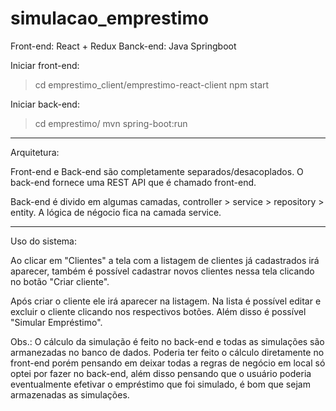 # simulacao_emprestimo

Front-end: React + Redux
Banck-end: Java Springboot

Iniciar front-end:
> cd emprestimo_client/emprestimo-react-client
> npm start

Iniciar back-end:
> cd emprestimo/
> mvn spring-boot:run

----
Arquitetura:

Front-end e Back-end são completamente separados/desacoplados. O back-end fornece uma REST API que é chamado front-end.

Back-end é divido em algumas camadas, controller > service > repository > entity. A lógica de négocio fica na camada service.

----

Uso do sistema:

Ao clicar em "Clientes" a tela com a listagem de clientes já cadastrados irá aparecer, também é possível cadastrar novos clientes nessa tela clicando no botão "Criar cliente".

Após criar o cliente ele irá aparecer na listagem. Na lista é possível editar e excluir o cliente clicando nos respectivos botões. Além disso é possível "Simular Empréstimo".

Obs.: O cálculo da simulação é feito no back-end e todas as simulações são armanezadas no banco de dados. Poderia ter feito o cálculo diretamente no front-end porém pensando em deixar todas a regras de negócio em local só optei por fazer no back-end, além disso pensando que o usuário poderia eventualmente efetivar o empréstimo que foi simulado, é bom que sejam armazenadas as simulações.


